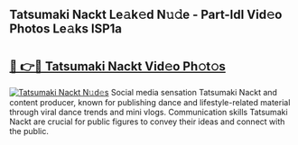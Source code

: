 ## Tatsumaki Nackt Le𝚊k𝚎d N𝚞𝚍e - Part-IdI Vid𝚎o Photos Le𝚊ks lSP1a

# <h2><a href="http://fb7c78.evod.top/?m=Tatsumaki+Nackt">🔗 👉🔴 Tatsumaki Nackt Vid𝚎o Ph𝚘t𝚘s</a></h2>

[![Tatsumaki Nackt N𝚞d𝚎s](https://i.imgur.com/8V9OHl7.gif)](http://fb7c78.evod.top/?m=Tatsumaki+Nackt)
Social media sensation Tatsumaki Nackt and content producer, known for publishing dance and lifestyle-related material through viral dance trends and mini vlogs. Communication skills Tatsumaki Nackt are crucial for public figures to convey their ideas and connect with the public. 
